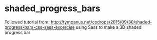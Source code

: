 # shaded_progress_bars
Followed tutorial from: http://tympanus.net/codrops/2015/09/30/shaded-progress-bars-css-sass-excercise
using Sass to make a 3D shaded progress bar
